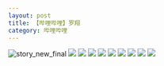 ```yaml
---
layout: post
title: 【哔哩哔哩】罗翔
category: 哔哩哔哩
---
```

![story_new_final](http://s79weexgu.hd-bkt.clouddn.com/img/story_new_final_0322.png)
![](http://s79wgrh40.hd-bkt.clouddn.com/img/luo-220613-6.jpg)
![](http://s79wgrh40.hd-bkt.clouddn.com/img/luo-220613-5.jpg)
![](http://s79wgrh40.hd-bkt.clouddn.com/img/luo-220613-4.jpg)
![](http://s79wgrh40.hd-bkt.clouddn.com/img/luo-220613-3.jpg)
![](http://s79wgrh40.hd-bkt.clouddn.com/img/luo-220613-2.jpg)
![](http://s79wgrh40.hd-bkt.clouddn.com/img/luo-220613-1.jpg)
![](http://s79wgrh40.hd-bkt.clouddn.com/img/luo-220613-9.jpg)
![](http://s79wgrh40.hd-bkt.clouddn.com/img/luo-220613-8.jpg)
![](http://s79wgrh40.hd-bkt.clouddn.com/img/luo-220613-7.jpg)
  




